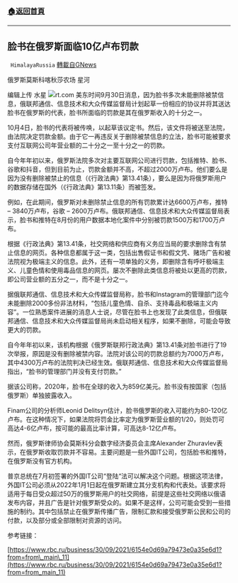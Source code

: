 ###  [:house:返回首頁](https://github.com/ourhimalayas/txt)
---


## 脸书在俄罗斯面临10亿卢布罚款
` HimalayaRussia` [轉載自GNews](https://gnews.org/zh-hans/1565013/)

俄罗斯莫斯科喀秋莎农场 星河

编辑上传 水星
![](https://assets.gnews.org/wp-content/uploads/2021/09/F-4.jpg)rt.com
美东时间9月30日消息，因为脸书多次未能删除被禁信息，俄联邦通信、信息技术和大众传媒监督局计划起草一份相应的协议并将其送达脸书在俄罗斯的代表，脸书所面临的罚款是其在俄罗斯收入的十分之一。

10月4日，脸书的代表将被传唤，以起草该议定书。然后，该文件将被送至法院，由法院决定罚款金额。由于它一再违反关于删除被禁信息的立法，脸书可能被要求支付互联网公司年营业额的二十分之一至十分之一的罚款。

自今年年初以来，俄罗斯法院多次对主要互联网公司进行罚款，包括推特、脸书、谷歌和抖音，但到目前为止，罚款金额并不高，不超过2000万卢布。他们要么是因为没有删除被禁止的信息（《行政法典》第13.41条），要么是因为将俄罗斯用户的数据存储在国外（《行政法典》第13.11条）而被签发。

例如，在此期间，俄罗斯对未删除禁止信息的所有罚款累计达6600万卢布，推特 – 3840万卢布，谷歌 – 2600万卢布。俄联邦通信、信息技术和大众传媒监督局表示，脸书和推特在8月份的用户数据本地化案件中分别被罚款1500万和1700万卢布。

根据《行政法典》第13.41条，社交网络和供应商有义务应当局的要求删除含有禁止信息的网页。各种信息都属于这一类，包括出售假证书和假文凭、赌场广告和被法院视为极端主义的信息。此外，还有一项单独的义务，即删除含有呼吁极端主义、儿童色情和使用毒品信息的网页。屡次不删除此类信息将被处以更高的罚款，即公司营业额的五分之一，而不是十分之一。

据俄联邦通信、信息技术和大众传媒监督局称，脸书和Instagram的管理部门迄今未能删除2000多份非法材料，“包括儿童色情、自杀、支持毒品和极端主义内容”。一位熟悉案件进展的消息人士说，尽管在脸书上也发现了此类信息，但俄联邦通信、信息技术和大众传媒监督局尚未启动相关程序，如果不删除，可能会导致更大的罚款。

自今年年初以来，该机构根据《俄罗斯联邦行政法典》第13.41条对脸书进行了19次举报，原因是没有删除被禁内容。法院对该公司的罚款总额约为7000万卢布，其中4300万卢布的法院判决已经生效。俄联邦通信、信息技术和大众传媒监督局指出，“脸书的管理部门并没有支付罚款。”

据该公司称，2020年，脸书在全球的收入为859亿美元。脸书没有按国家（包括俄罗斯）单独披露收入。

Finam公司的分析师Leonid Delitsyn估计，脸书俄罗斯的收入可能约为80-120亿卢布。在这种情况下，如果法院将罚金比率定为俄罗斯营业额的1/20，则处罚可高达4-6亿卢布，按可能的最高比率计算，可高达8-12亿卢布。

然而，俄罗斯律师协会莫斯科分会数字经济委员会主席Alexander Zhuravlev表示，在俄罗斯收取罚款并不容易。主要问题是一些外国IT公司，包括脸书和推特，在俄罗斯没有官方机构。

普京总统在7月初签署的外国IT公司“登陆“法可以解决这个问题。根据这项法律，外国IT公司必须从2022年1月1日起在俄罗斯建立其分支机构和代表处。该要求将适用于每日受众超过50万的俄罗斯用户的社交网络，前提是这些社交网络以俄语发布内容，并且广告是针对俄罗斯受众的。如果不是这样，公司可能会受到一些措施的制约。其中包括禁止在俄罗斯传播广告，限制汇款和接受俄罗斯公民和公司的付款，以及部分或全部限制对资源的访问。

参考链接：

[https://www.rbc.ru/business/30/09/2021/6154e0d69a79473e0a35e6d1?from=from\_main\_11](https://www.rbc.ru/business/30/09/2021/6154e0d69a79473e0a35e6d1?from=from_main_11)
